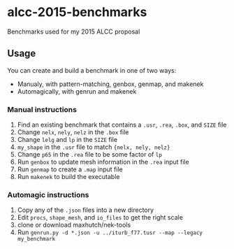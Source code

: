 # alcc-2015-benchmarks
Benchmarks used for my 2015 ALCC proposal

## Usage
You can create and build a benchmark in one of two ways: 
 - Manualy, with pattern-matching, genbox, genmap, and makenek
 - Automagically, with genrun and makenek
 
### Manual instructions
 1. Find an existing benchmark that contains a `.usr`, `.rea`, `.box`, and `SIZE` file
 2. Change `nelx`, `nely`, `nelz` in the `.box` file
 3. Change `lelg` and `lp` in the `SIZE` file
 4. `my_shape` in the `.usr` file to match `{nelx, nely, nelz}`
 5. Change `p65` in the `.rea` file to be some factor of `lp`
 6. Run `genbox` to update mesh information in the `.rea` input file
 7. Run `genmap` to create a `.map` input file
 8. Run `makenek` to build the executable

### Automagic instructions
 1. Copy any of the `.json` files into a new directory
 2. Edit `procs`, `shape_mesh`, and `io_files` to get the right scale
 3. clone or download maxhutch/nek-tools
 4. Run `genrun.py -d *.json -u ../iturb_f77.tusr --map --legacy my_benchmark`
